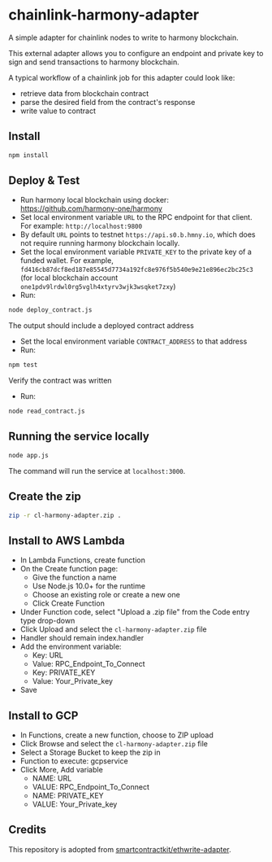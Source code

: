 # chainlink-harmony-adapter
A simple adapter for chainlink nodes to write to harmony blockchain. 

This external adapter allows you to configure an endpoint and private key to sign and send transactions to harmony blockchain.

A typical workflow of a chainlink job for this adapter could look like:
- retrieve data from blockchain contract
- parse the desired field from the contract's response
- write value to contract

## Install

```bash
npm install
```

## Deploy & Test

- Run harmony local blockchain using docker: https://github.com/harmony-one/harmony
- Set local environment variable `URL` to the RPC endpoint for that client. For example: `http://localhost:9800`
- By default `URL` points to testnet `https://api.s0.b.hmny.io`, which does not require running harmony blockchain locally.
- Set the local environment variable `PRIVATE_KEY` to the private key of a funded wallet. For example, `fd416cb87dcf8ed187e85545d7734a192fc8e976f5b540e9e21e896ec2bc25c3` (for local blockchain account `one1pdv9lrdwl0rg5vglh4xtyrv3wjk3wsqket7zxy`)
- Run:

```bash
node deploy_contract.js
```

The output should include a deployed contract address

- Set the local environment variable `CONTRACT_ADDRESS` to that address
- Run:

```bash
npm test
```

Verify the contract was written

- Run:

```bash
node read_contract.js
```

## Running the service locally

```bash
node app.js
```
The command will run the service at `localhost:3000`.

## Create the zip

```bash
zip -r cl-harmony-adapter.zip .
```

## Install to AWS Lambda

- In Lambda Functions, create function
- On the Create function page:
  - Give the function a name
  - Use Node.js 10.0+ for the runtime
  - Choose an existing role or create a new one
  - Click Create Function
- Under Function code, select "Upload a .zip file" from the Code entry type drop-down
- Click Upload and select the `cl-harmony-adapter.zip` file
- Handler should remain index.handler
- Add the environment variable:
  - Key: URL
  - Value: RPC_Endpoint_To_Connect
  - Key: PRIVATE_KEY
  - Value: Your_Private_key
- Save


## Install to GCP

- In Functions, create a new function, choose to ZIP upload
- Click Browse and select the `cl-harmony-adapter.zip` file
- Select a Storage Bucket to keep the zip in
- Function to execute: gcpservice
- Click More, Add variable
  - NAME: URL
  - VALUE: RPC_Endpoint_To_Connect
  - NAME: PRIVATE_KEY
  - VALUE: Your_Private_key

## Credits
This repository is adopted from [smartcontractkit/ethwrite-adapter](https://github.com/smartcontractkit/ethwrite-adapter).
